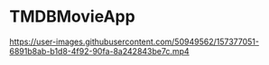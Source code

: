 # TMDBMovieApp

https://user-images.githubusercontent.com/50949562/157377051-6891b8ab-b1d8-4f92-90fa-8a242843be7c.mp4
